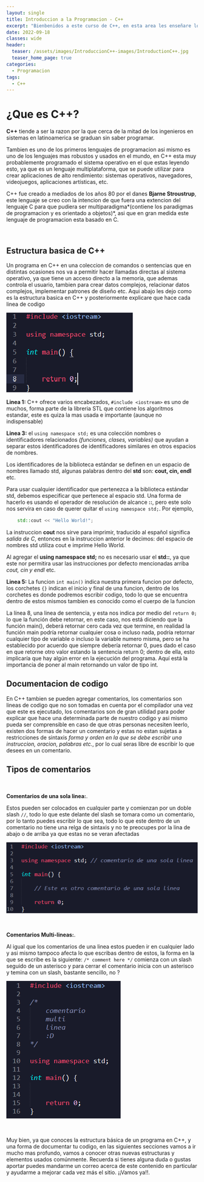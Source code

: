```yaml
---
layout: single
title: Introduccion a la Programacion - C++
excerpt: "Bienbenidos a este curso de C++, en esta area les enseñare lo basico, donde programaremos nuestra primera linea de codigo, veremos la estrucutra por defecto y que hace cada parte parte."
date: 2022-09-18
classes: wide
header:
  teaser: /assets/images/IntroduccionC++-images/IntroductionC++.jpg
  teaser_home_page: true
categories:
  - Programacion
tags:  
  - C++
---
```



# ¿Que es C++?


**C++** tiende a ser la razon por la que cerca de la mitad de los ingenieros en sistemas en latinoamerica se graduan sin saber programar.

Tambien es uno de los primeros lenguajes de programacion asi mismo es uno de los lenguajes mas robustos y usados en el mundo, en C++ esta muy probablemente programado el sistema operativo en el que estas leyendo esto, ya que es un lenguaje multiplataforma, que se puede utilizar para crear aplicaciones de alto rendimiento: sistemas operativos, navegadores, videojuegos, aplicaciones artísticas, etc.

C++ fue creado a mediados de los años 80 por el danes **Bjarne Stroustrup**, este lenguaje se creo con la intencion de que fuera una extencion del lenguaje C para que pudiera ser multiparadigma*(contiene los paradigmas de programacion y es orientado a objetos)*, asi que en gran medida este lenguaje de programacion esta basado en C.

<br>

## Estructura basica de C++

Un programa en C++ en una coleccion de comandos o sentencias que en distintas ocasiones nos va a permitir hacer llamadas directas al sistema operativo, ya que tiene un acceso directo a la memoria, que ademas controla el usuario, tambien para crear datos complejos, relacionar datos complejos, implementar patrones de diseño etc. Aqui abajo les dejo como es la estructura basica en C++ y posteriormente explicare que hace cada linea de codigo

![Struc Basic](/assets/images/IntroduccionC++-images/StrucBasic.png)



**Linea 1:** C++ ofrece varios encabezados, `#include <iostream>` es uno de muchos, forma parte de la libreria STL que contiene los algoritmos estandar, este es quiza la mas usada e importante (aunque no indispensable)


**Linea 3:** el `using namespace std;` es una colección nombres o identificadores relacionados *(funciones, clases, variables)* que ayudan a separar estos identificadores de identificadores similares en otros espacios de nombres.

Los identificadores de la biblioteca estándar se definen en un espacio de nombres llamado std, algunas palabras dentro del **std** son: **cout, cin, endl** etc.

Para usar cualquier identificador que pertenezca a la biblioteca estándar std, debemos especificar que pertenece al espacio std. Una forma de hacerlo es usando el operador de resolución de alcance **::**, pero este solo nos servira en caso de querer quitar el `using namespace std;`. Por ejemplo,

```C++
    std::cout << "Hello World!";
```

La instruccion **cout** nos sirve para imprimir, traducido al español significa *salida de C*, entonces en la instruccion anterior le decimos: del espacio de nombres std utiliza cout e imprime Hello World.

Al agregar el **using namespace std;** no es necesario usar el **std::**, ya que este nor permitira usar las instrucciones por defecto mencionadas arriba *cout, cin y endl* etc.


**Linea 5:** La funcion `int main()` indica nuestra primera funcion por defecto, los corchetes `{}` indican el inicio y final de una funcion, dentro de los corchetes es donde podremos escribir codigo, todo lo que se encuentra dentro de estos mismos tambien es conocido como el cuerpo de la funcion

La línea 8, una linea de sentencia, y esta nos indica por medio del `return 0;` lo que la función debe retornar, en este caso, nos está diciendo que la función main(), deberá retornar cero cada vez que termine, en realidad la función main podría retornar cualquier cosa o incluso nada, podría retornar cualquier tipo de variable o incluso la variable numero misma, pero se ha establecido por acuerdo que siempre debería retornar 0, pues dado el caso en que retorne otro valor estando la sentencia return 0; dentro de ella, esto implicaría que hay algún error en la ejecución del programa. Aquí está la importancia de poner al main retornando un valor de tipo int.


## Documentacion de codigo

En C++ tambien se pueden agregar comentarios, los comentarios son lineas de codigo que no son tomadas en cuenta por el compilador una vez que este es ejecutado, los comentarios son de gran utilidad para poder explicar que hace una determinada parte de nuestro codigo y asi mismo pueda ser comprensible en caso de que otras personas necesiten leerlo, existen dos formas de hacer un comentario y estas no estan sujetas a restricciones de sintaxis *forma y orden en la que se debe escribir una instruccion, oracion, palabras etc.*, por lo cual seras libre de escribir lo que desees en un comentario.



## Tipos de comentarios

<br>

**Comentarios de una sola linea:**.

Estos pueden ser colocados en cualquier parte y comienzan por un doble slash `//`, todo lo que este delante del slash se tomara como un comentario, por lo tanto puedes escribir lo que sea, todo lo que este dentro de un comentario no tiene una relga de sintaxis y no te preocupes por la lina de abajo o de arriba ya que estas no se veran afectadas

![Commetn C++](/assets/images/IntroduccionC++-images/comentarioUnalinea.png)

<br>

**Comentarios Multi-lineas:**. 

Al igual que los comentarios de una linea estos pueden ir en cualquier lado y asi mismo tampoco afecta lo que escribas dentro de estos, la forma en la que se escribe es la siguiente: `/* comment here */` comienza con un slash seguido de un asterisco y para cerrar el comentario inicia con un asterisco y temina con un slash, bastante sencillo, no ?

![Comment C++](/assets/images/IntroduccionC++-images/comentarioMulti.png)

<br>


Muy bien, ya que conoces la estructura básica de un programa en C++, y una forma de documentar tu codigo, en las siguientes secciones vamos a ir mucho mas profundo, vamos a conocer otras nuevas estructuras y elementos usados comúnmente. Recuerda si tienes alguna duda o gustas aportar puedes mandarme un correo acerca de este contenido en particular y ayudarme a mejorar cada vez más el sitio. ¡¡Vamos ya!!.